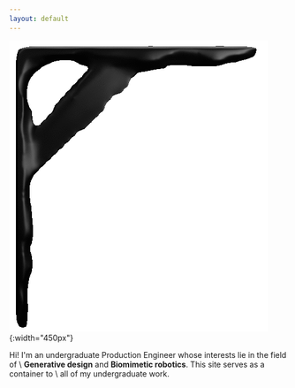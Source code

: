 ```yaml
---
layout: default
---
```

![alt](assets/img/topology.gif){:width="450px"}

Hi! I'm an undergraduate Production Engineer whose interests lie in the field of \\
**Generative design** and **Biomimetic robotics**. This site serves as a container to \\
all of my undergraduate work.